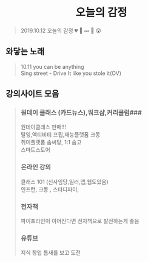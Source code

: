 <h1 align="center">오늘의 감정</h1>


> 2019.10.12 오늘의 감정
> :broken_heart: :dizzy: :zzz: :blue_heart: :dizzy_face:
## 와닿는 노래 ##  
>10.11 you can be anything  
>Sing street - Drive It like you stole it(OV)  

## 강의사이트 모음   ##  

> ### 원데이 클래스 (카드뉴스),워크샵,커리큘럼###  
> 원데이클래스 판매!!!  
> 탈잉,액티비티 프립,재능플랫폼 크몽  
> 취미플랫폼 솜씨당, 1:1 숨고  
> 스마트스토어  
> ### 온라인 강의 ###  
> 클래스 101 (신사임당,일러,앱,웹도있음)  
> 인프런, 크몽 , 스터디파이,  
> ### 전자책 ###  
> 파이프라인이 이어진다면 전자책으로 발전하는게 좋음  
> ### 유튜브 ###  
> 지식 창업 틈새를 보고 도전  